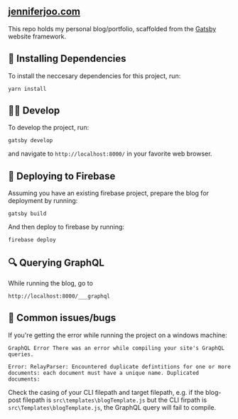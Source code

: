 ## [jenniferjoo.com](jenniferjoo.com)

This repo holds my personal blog/portfolio, scaffolded from the [Gatsby](https://www.gatsbyjs.org) website framework.

## 🧶 Installing Dependencies

To install the neccesary dependencies for this project, run:

```shell
yarn install
```

## 👩‍💻 Develop

To develop the project, run:

```shell
gatsby develop
```

and navigate to `http://localhost:8000/` in your favorite web browser.

## 🚀 Deploying to Firebase

Assuming you have an existing firebase project, prepare the blog for deployment by running:

```shell
gatsby build
```

And then deploy to firebase by running:

```shell
firebase deploy
```

## 🔍 Querying GraphQL

While running the blog, go to

```shell
http://localhost:8000/___graphql
```

## 🐛 Common issues/bugs

If you're getting the error while running the project on a windows machine:

```
GraphQL Error There was an error while compiling your site's GraphQL queries.

Error: RelayParser: Encountered duplicate defintitions for one or more documents: each document must have a unique name. Duplicated documents:
```

Check the casing of your CLI filepath and target filepath, e.g. if the blog-post filepath is `src\templates\blogTemplate.js` but the CLI firpath is `src\Templates\blogTemplate.js`, the GraphQL query will fail to compile.
